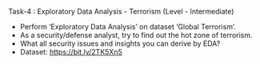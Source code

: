 Task-4 : Exploratory Data Analysis - Terrorism (Level - Intermediate)

* Perform ‘Exploratory Data Analysis’ on dataset ‘Global Terrorism’.
* As a security/defense analyst, try to find out the hot zone of terrorism.
* What all security issues and insights you can derive by EDA?
* Dataset: https://bit.ly/2TK5Xn5
